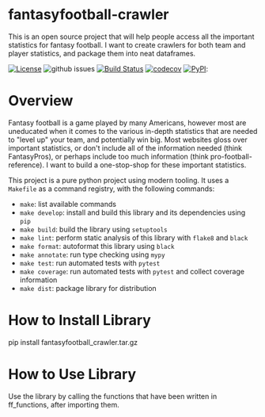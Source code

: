 # fantasyfootball-crawler
This is an open source project that will help people access all the important statistics for fantasy football.
I want to create crawlers for both team and player statistics, and package them into neat dataframes.

[![License](https://img.shields.io/badge/License-Apache_2.0-blue.svg)](https://opensource.org/licenses/Apache-2.0)
![github issues](https://img.shields.io/github/issues/cocobird1/fantasyfootball-crawler)
[![Build Status](https://github.com/cocobird1/fantasyfootball-crawler/workflows/Build%20Status/badge.svg?branch=main)](https://github.com/cocobird1/fantasyfootball-crawler/actions?query=workflow%3A%22Build+Status%22)
[![codecov](https://codecov.io/gh/cocobird1/fantasyfootball-crawler/branch/main/graph/badge.svg)](https://codecov.io/gh/cocobird1/fantasyfootball-crawler)
[![PyPI](https://img.shields.io/pypi/v/fantasyfootball-crawler)](https://pypi.org/project/fantasyfootball-crawler/):
# Overview
Fantasy football is a game played by many Americans, however most are uneducated when it comes to the various in-depth statistics that are needed to "level up" your team, and potentially win big. Most websites gloss over important statistics, or don't include all of the information needed (think FantasyPros), or perhaps include too much information (think pro-football-reference). I want to build a one-stop-shop for these important statistics.

This project is a pure python project using modern tooling. It uses a `Makefile` as a command registry, with the following commands:
- `make`: list available commands
- `make develop`: install and build this library and its dependencies using `pip`
- `make build`: build the library using `setuptools`
- `make lint`: perform static analysis of this library with `flake8` and `black`
- `make format`: autoformat this library using `black`
- `make annotate`: run type checking using `mypy`
- `make test`: run automated tests with `pytest`
- `make coverage`: run automated tests with `pytest` and collect coverage information
- `make dist`: package library for distribution

# How to Install Library
pip install fantasyfootball_crawler.tar.gz

# How to Use Library
Use the library by calling the functions that have been written in ff_functions, after importing them.
